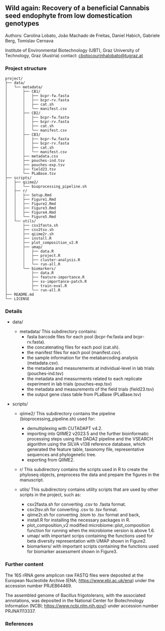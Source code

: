 ## Wild again: Recovery of a beneficial Cannabis seed endophyte from low domestication genotypes
Authors: Carolina Lobato,  João Machado de Freitas, Daniel Habich, Gabriele Berg, Tomislav Cernava

Institute of Environmental Biotechnology (UBT), Graz University of Technology, Graz (Austria)
contact: cbotocourinhalobato@tugraz.at

### Project structure
```text
project/
├── data/
│   └── metadata/
│       ├── CB1/
│       │   ├── bcpr-fw.fasta
│       │   ├── bcpr-rv.fasta
│       │   ├── cat.sh
│       │   └── manifest.csv
│       ├── CB2/
│       │   ├── bcpr-fw.fasta
│       │   ├── bcpr-rv.fasta
│       │   ├── cat.sh
│       │   └── manifest.csv
│       ├── CB3/
│       │   ├── bcpr-fw.fasta
│       │   ├── bcpr-rv.fasta
│       │   ├── cat.sh
│       │   └── manifest.csv
│       ├── metadata.csv
│       ├── pouches-ind.tsv
│       ├── pouches-exp.tsv
│       ├── field23.tsv
│       └── PLaBase.tsv
├── scripts/
│   ├── qiime2/
│   │   └── bioprocessing_pipeline.sh
│   ├── r/
│   │   ├── Setup.Rmd
│   │   ├── Figure1.Rmd
│   │   ├── Figure2.Rmd
│   │   ├── Figure3.Rmd
│   │   ├── Figure4.Rmd
│   │   └── Figure5.Rmd
│   └── utils/
│       ├── csv2fasta.sh
│       ├── csv2tsv.sh
│       ├── qiime2r.sh
│       ├── install.R
│       ├── plot_composition_v2.R
│       ├── umap/
│       │   ├── data.R
│       │   ├── project.R
│       │   ├── cluster-analysis.R
│       │   └── run-all.R
│       └── biomarkers/
│           ├── data.R
│           ├── feature-importance.R
│           ├── sv-importance-patch.R
│           ├── train-eval.R 
│           └── run-all.R
├── README.md
└── LICENSE
```

### Details   
- data/
  - metadata/  This subdirectory contains:
      - fasta barcode files for each pool (bcpr-fw.fasta and bcpr-rv.fasta).
      - the concatenating files for each pool (cat.sh).
      - the manifest files for each pool (manifest.csv).
      - the sample information for the metabarcoding analysis (metadata.csv).
      - the metadata and measurements at individual-level in lab trials (pouches-ind.tsv)
      - the metadata and measurments related to each replicate experiment in lab trials (pouches-exp.tsv)
      - the metadata and measurements of the field trials (field23.tsv)
      - the output gene class table from PLaBase (PLaBase.tsv)

- scripts/
  - qiime2/  This subdirectory contains the pipeline (bioprocessing_pipeline.sh) used for:
      - demultiplexing with CUTADAPT v4.2.
      - importing into QIIME2 v2023.5 and the further bioinformatic processing steps using the DADA2 pipeline and the VSEARCH algorithm using the SILVA v138 reference database, which generated the feature table, taxonomy file, representative sequences and phylogenetic tree.
      - exporting from QIIME2.
    
  - r/  This subdirectory contains the scripts used in R to create the phyloseq objects, preprocess the data and prepare the figures in the manuscript.
    
  -  utils/  This subdirectory contains utility scripts that are used by other scripts in the project, such as:
      - csv2fasta.sh for converting .csv to .fasta format.
      - csv2tsv.sh for converting .csv to .tsv format.
      - qiime2r.sh for converting .biom to .tsv format and back,
      - install.R for installing the necessary packages in R.
      - plot_composition_v2 modified microbiome::plot_composition function for running when the microbiome version is above 1.6.
      - umap/ with important scrips containing the functions used for beta diversity representation with UMAP shown in Figure2.
      - biomarkers/ with important scripts containing the functions used for biomarker assessment shown in Figure3.
   
### Further content
The 16S rRNA gene amplicon raw FASTQ files were deposited at the European Nucleotide Archive (ENA; https://www.ebi.ac.uk/ena) under the accession number PRJEB64469.

The assembled genome of Bacillus frigotolerans, with the associated annotations, was deposited in the National Center for Biotechnology Information (NCBI; https://www.ncbi.nlm.nih.gov/) under accession number PRJNA1113337.

### References
